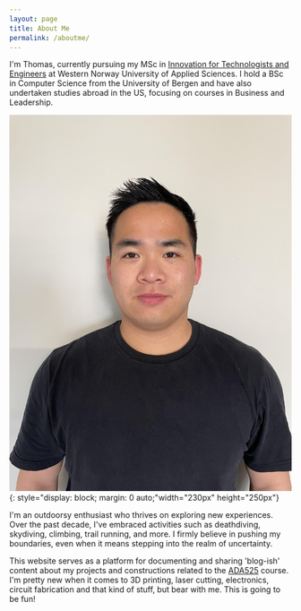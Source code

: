 ```yaml
---
layout: page
title: About Me
permalink: /aboutme/
---
```


I'm Thomas, currently pursuing my MSc in [Innovation for Technologists and Engineers](https://www.hvl.no/en/studies-at-hvl/study-programmes/responsible-innovation-and-sustainable-value-creation/) at Western Norway University of Applied Sciences. I hold a BSc in Computer Science from the University of Bergen and have also undertaken studies abroad in the US, focusing on courses in Business and Leadership.

![Portrait](/files/portfolio.jpg){: style="display: block; margin: 0 auto;"width="230px" height="250px"}

I'm an outdoorsy enthusiast who thrives on exploring new experiences. Over the past decade, I've embraced activities such as deathdiving, skydiving, climbing, trail running, and more. I firmly believe in pushing my boundaries, even when it means stepping into the realm of uncertainty.

This website serves as a platform for documenting and sharing 'blog-ish' content about my projects and constructions related to the [ADA525](https://www.hvl.no/en/studies-at-hvl/study-programmes/courses/2023/ADA525) course. I'm pretty new when it comes to 3D printing, laser cutting, electronics, circuit fabrication and that kind of stuff, but bear with me. This is going to be fun!